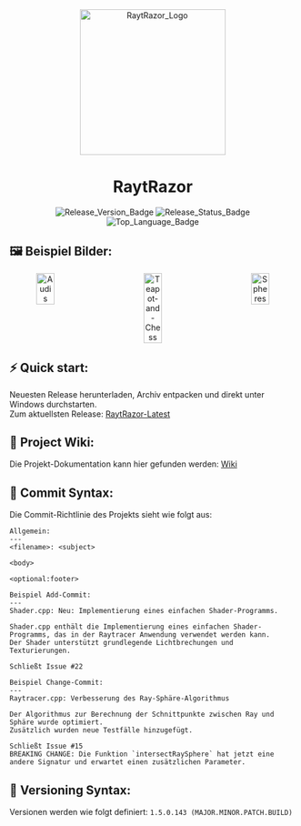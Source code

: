<div align="center">

<img src="https://github.com/user-attachments/assets/4427f4a8-709e-45d8-b62f-d8adae4f3657" alt="RaytRazor_Logo" width="256"/>

# RaytRazor

![Release_Version_Badge](https://img.shields.io/github/v/release/lgndluke/RaytRazor?include_prereleases&sort=date&display_name=release&style=for-the-badge&label=Release%3A)
![Release_Status_Badge](https://img.shields.io/github/actions/workflow/status/lgndluke/RaytRazor/build.yml?style=for-the-badge&label=Build%20Status%3A)
![Top_Language_Badge](https://img.shields.io/github/languages/top/lgndluke/RaytRazor?style=for-the-badge)

</div>

## 🖼️ Beispiel Bilder:

<div align="center" style="display: flex; justify-content: space-between;">
  <img src="https://github.com/user-attachments/assets/7866cbe5-4d05-42e1-ab96-32e19fb7836d" alt="Audis" style="width: 25%;">
  <img src="https://github.com/user-attachments/assets/aac029a2-1b72-41f5-9aac-92ddd1212d4e" alt="Teapot-and-Chess" style="width: 25%;">
  <img src="https://github.com/user-attachments/assets/169f562b-1adb-4123-9aca-ad4b883b355e" alt="Spheres" style="width: 25%;">
</div>

## ⚡️ Quick start:

Neuesten Release herunterladen, Archiv entpacken und direkt unter Windows durchstarten. <br>
Zum aktuellsten Release: [RaytRazor-Latest](https://github.com/lgndluke/RaytRazor/releases/latest/)

## 📖 Project Wiki:

Die Projekt-Dokumentation kann hier gefunden werden: [Wiki](https://github.com/lgndluke/RaytRazor/wiki/)

## 🔩 Commit Syntax:

Die Commit-Richtlinie des Projekts sieht wie folgt aus:

```
Allgemein:
---
<filename>: <subject>
    	
<body>
    	
<optional:footer>
```

```
Beispiel Add-Commit:
---
Shader.cpp: Neu: Implementierung eines einfachen Shader-Programms.
    	
Shader.cpp enthält die Implementierung eines einfachen Shader-Programms, das in der Raytracer Anwendung verwendet werden kann.
Der Shader unterstützt grundlegende Lichtbrechungen und Texturierungen.

Schließt Issue #22
```

```
Beispiel Change-Commit:
---
Raytracer.cpp: Verbesserung des Ray-Sphäre-Algorithmus
    	
Der Algorithmus zur Berechnung der Schnittpunkte zwischen Ray und Sphäre wurde optimiert.
Zusätzlich wurden neue Testfälle hinzugefügt.

Schließt Issue #15
BREAKING CHANGE: Die Funktion `intersectRaySphere` hat jetzt eine andere Signatur und erwartet einen zusätzlichen Parameter.
```

## 🔧 Versioning Syntax:

Versionen werden wie folgt definiert: ```1.5.0.143 (MAJOR.MINOR.PATCH.BUILD)```
